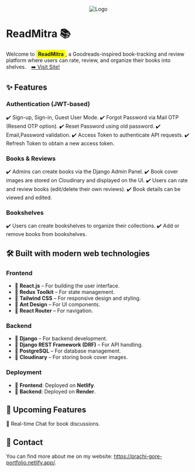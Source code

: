 <p align="center">
  <img src="images/logoFull.png" alt="Logo">
</p>

# ReadMitra 📚
<p>
  Welcome to <strong style="background-color: yellow; padding: 3px 5px; border-radius: 3px;">ReadMitra</strong>, a Goodreads-inspired book-tracking and review platform where users can rate, review, and organize their books into shelves. 
 <a href="https://readmitra.netlify.app/" style="margin-left: 10px;">
    <span style="text-decoration: none; color: inherit;">➡️ Visit Site!</span>
  </a></p>

## ✨ Features
### Authentication (JWT-based)
✔️ Sign-up, Sign-in, Guest User Mode.
✔️ Forgot Password via Mail OTP (Resend OTP option).
✔️ Reset Password using old password.
✔️ Email,Password validation.
✔️ Access Token to authenticate API requests.
✔️ Refresh Token to obtain a new access token.

### Books & Reviews
✔️ Admins can create books via the Django Admin Panel.
✔️ Book cover images are stored on Cloudinary and displayed on the UI.
✔️ Users can rate and review books (edit/delete their own reviews).
✔️ Book details can be viewed and edited.
### Bookshelves
✔️ Users can create bookshelves to organize their collections.
✔️ Add or remove books from bookshelves.

## 🛠️ Built with modern web technologies
### **Frontend**
- 🔹 **React.js** – For building the user interface.
- 🔹 **Redux Toolkit** – For state management.
- 🔹 **Tailwind CSS** – For responsive design and styling.
- 🔹 **Ant Design** – For UI components.
- 🔹 **React Router** – For navigation.
### **Backend**
- 🔹 **Django** – For backend development.
- 🔹 **Django REST Framework (DRF)** – For API handling.
- 🔹 **PostgreSQL** – For database management.
- 🔹 **Cloudinary** – For storing book cover images.
### **Deployment**
- 🔹 **Frontend**: Deployed on **Netlify**.
- 🔹 **Backend**: Deployed on **Render**.

 ## 🚀 Upcoming Features
🔹 Real-time Chat for book discussions.

## 📩 Contact
You can find more about me on my website: https://prachi-gore-portfolio.netlify.app/.
